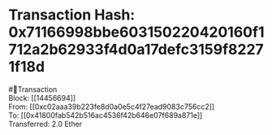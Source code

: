 
Transaction Hash: 0x71166998bbe603150220420160f1712a2b62933f4d0a17defc3159f82271f18d
====================================================================================
  
#💸Transaction  
Block: [[14456694]]  
From: [[0xc02aaa39b223fe8d0a0e5c4f27ead9083c756cc2]]  
To: [[0x41800fab542b516ac4536f42b646e07f689a871e]]  
Transferred: 2.0 Ether